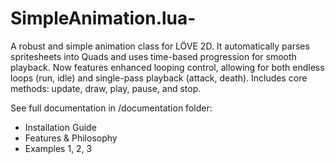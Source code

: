 # SimpleAnimation.lua-
A robust and simple animation class for LÖVE 2D. It automatically parses spritesheets into Quads and uses time-based progression for smooth playback. Now features enhanced looping control, allowing for both endless loops (run, idle) and single-pass playback (attack, death). Includes core methods: update, draw, play, pause, and stop.

See full documentation in /documentation folder:
- Installation Guide
- Features & Philosophy
- Examples 1, 2, 3

